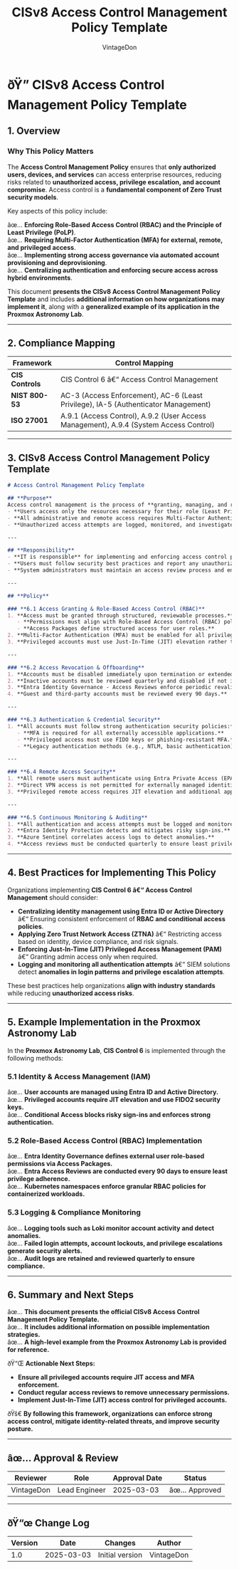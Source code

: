 ﻿---
title: "CISv8 Access Control Management Policy Template"
description: "Presents the official CISv8 Access Control Management Policy Template, with additional information on possible solutions and an example of its application in the Proxmox Astronomy Lab."
author: "VintageDon"
tags: ["CISv8", "Access Control", "IAM", "Identity Governance", "Compliance"]
category: "Compliance"
kb_type: "Policy Template"
version: "1.0"
status: "Approved"
last_updated: "2025-03-03"
---

# **ðŸ” CISv8 Access Control Management Policy Template**

## **1. Overview**  

### **Why This Policy Matters**  

The **Access Control Management Policy** ensures that **only authorized users, devices, and services** can access enterprise resources, reducing risks related to **unauthorized access, privilege escalation, and account compromise**. Access control is a **fundamental component of Zero Trust security models**.

Key aspects of this policy include:  

âœ… **Enforcing Role-Based Access Control (RBAC) and the Principle of Least Privilege (PoLP)**.  
âœ… **Requiring Multi-Factor Authentication (MFA) for external, remote, and privileged access**.  
âœ… **Implementing strong access governance via automated account provisioning and deprovisioning**.  
âœ… **Centralizing authentication and enforcing secure access across hybrid environments**.  

This document **presents the CISv8 Access Control Management Policy Template** and includes **additional information on how organizations may implement it**, along with a **generalized example of its application in the Proxmox Astronomy Lab**.

---

## **2. Compliance Mapping**  

| **Framework**      | **Control Mapping** |
|--------------------|--------------------|
| **CIS Controls**   | CIS Control 6 â€“ Access Control Management |
| **NIST 800-53**    | AC-3 (Access Enforcement), AC-6 (Least Privilege), IA-5 (Authenticator Management) |
| **ISO 27001**      | A.9.1 (Access Control), A.9.2 (User Access Management), A.9.4 (System Access Control) |

---

## **3. CISv8 Access Control Management Policy Template**  

```markdown
# Access Control Management Policy Template  

## **Purpose**  
Access control management is the process of **granting, managing, and revoking access** to enterprise assets in a controlled and auditable manner. This policy ensures that:  
- **Users access only the resources necessary for their role (Least Privilege Enforcement).**  
- **All administrative and remote access requires Multi-Factor Authentication (MFA).**  
- **Unauthorized access attempts are logged, monitored, and investigated.**  

---

## **Responsibility**  
- **IT is responsible** for implementing and enforcing access control policies.  
- **Users must follow security best practices and report any unauthorized access.**  
- **System administrators must maintain an access review process and ensure compliance.**  

---

## **Policy**  

### **6.1 Access Granting & Role-Based Access Control (RBAC)**  
1. **Access must be granted through structured, reviewable processes.**  
   - **Permissions must align with Role-Based Access Control (RBAC) policies.**  
   - **Access Packages define structured access for user roles.**  
2. **Multi-Factor Authentication (MFA) must be enabled for all privileged and remote accounts.**  
3. **Privileged accounts must use Just-In-Time (JIT) elevation rather than persistent admin access.**  

---

### **6.2 Access Revocation & Offboarding**  
1. **Accounts must be disabled immediately upon termination or extended leave.**  
2. **Inactive accounts must be reviewed quarterly and disabled if not in use.**  
3. **Entra Identity Governance - Access Reviews enforce periodic revalidation of permissions.**  
4. **Guest and third-party accounts must be reviewed every 90 days.**  

---

### **6.3 Authentication & Credential Security**  
1. **All accounts must follow strong authentication security policies:**  
   - **MFA is required for all externally accessible applications.**  
   - **Privileged access must use FIDO keys or phishing-resistant MFA.**  
   - **Legacy authentication methods (e.g., NTLM, basic authentication) must be disabled.**  

---

### **6.4 Remote Access Security**  
1. **All remote users must authenticate using Entra Private Access (EPA) with MFA.**  
2. **Direct VPN access is not permitted for externally managed identities.**  
3. **Privileged remote access requires JIT elevation and additional approval.**  

---

### **6.5 Continuous Monitoring & Auditing**  
1. **All authentication and access attempts must be logged and monitored.**  
2. **Entra Identity Protection detects and mitigates risky sign-ins.**  
3. **Azure Sentinel correlates access logs to detect anomalies.**  
4. **Access reviews must be conducted quarterly to ensure least privilege adherence.**  

```

---

## **4. Best Practices for Implementing This Policy**  

Organizations implementing **CIS Control 6 â€“ Access Control Management** should consider:  

- **Centralizing identity management using Entra ID or Active Directory** â€“ Ensuring consistent enforcement of **RBAC and conditional access policies**.  
- **Applying Zero Trust Network Access (ZTNA)** â€“ Restricting access based on identity, device compliance, and risk signals.  
- **Enforcing Just-In-Time (JIT) Privileged Access Management (PAM)** â€“ Granting admin access only when required.  
- **Logging and monitoring all authentication attempts** â€“ SIEM solutions detect **anomalies in login patterns and privilege escalation attempts**.  

These best practices help organizations **align with industry standards** while reducing **unauthorized access risks**.

---

## **5. Example Implementation in the Proxmox Astronomy Lab**  

In the **Proxmox Astronomy Lab**, **CIS Control 6** is implemented through the following methods:

### **5.1 Identity & Access Management (IAM)**  

âœ… **User accounts are managed using Entra ID and Active Directory.**  
âœ… **Privileged accounts require JIT elevation and use FIDO2 security keys.**  
âœ… **Conditional Access blocks risky sign-ins and enforces strong authentication.**  

### **5.2 Role-Based Access Control (RBAC) Implementation**  

âœ… **Entra Identity Governance defines external user role-based permissions via Access Packages.**  
âœ… **Entra Access Reviews are conducted every 90 days to ensure least privilege adherence.**  
âœ… **Kubernetes namespaces enforce granular RBAC policies for containerized workloads.**  

### **5.3 Logging & Compliance Monitoring**  

âœ… **Logging tools such as Loki monitor account activity and detect anomalies.**  
âœ… **Failed login attempts, account lockouts, and privilege escalations generate security alerts.**  
âœ… **Audit logs are retained and reviewed quarterly to ensure compliance.**  

---

## **6. Summary and Next Steps**  

âœ… **This document presents the official CISv8 Access Control Management Policy Template.**  
âœ… **It includes additional information on possible implementation strategies.**  
âœ… **A high-level example from the Proxmox Astronomy Lab is provided for reference.**  

ðŸ“Œ **Actionable Next Steps:**  

- **Ensure all privileged accounts require JIT access and MFA enforcement.**  
- **Conduct regular access reviews to remove unnecessary permissions.**  
- **Implement Just-In-Time (JIT) access control for privileged accounts.**  

ðŸš€ **By following this framework, organizations can enforce strong access control, mitigate identity-related threats, and improve security posture.**  

----

## **âœ… Approval & Review**  

| **Reviewer** | **Role** | **Approval Date** | **Status** |
|-------------|---------|------------------|------------|
| VintageDon | Lead Engineer | 2025-03-03 | âœ… Approved |

---

## **ðŸ“œ Change Log**  

| **Version** | **Date** | **Changes** | **Author** |
|------------|---------|-------------|------------|
| 1.0 | 2025-03-03 | Initial version | VintageDon |

